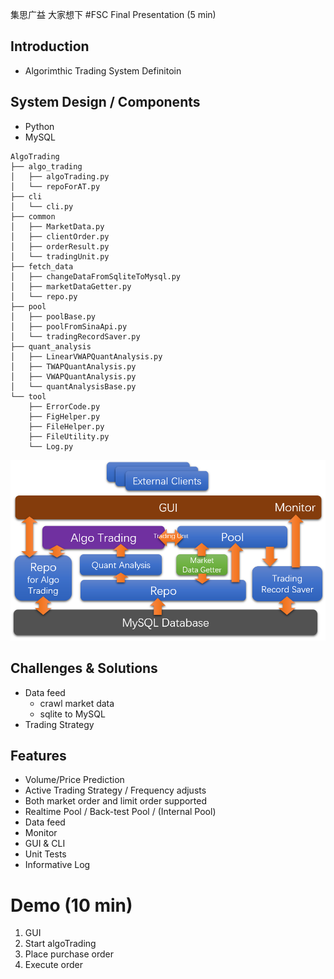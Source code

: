 集思广益  大家想下
#FSC Final Presentation (5 min)

## Introduction
- Algorimthic Trading System Definitoin

## System Design / Components
- Python 
- MySQL

```
AlgoTrading
├── algo_trading  
│   ├── algoTrading.py
│   └── repoForAT.py
├── cli
│   └── cli.py
├── common
│   ├── MarketData.py
│   ├── clientOrder.py
│   ├── orderResult.py
│   └── tradingUnit.py
├── fetch_data
│   ├── changeDataFromSqliteToMysql.py
│   ├── marketDataGetter.py
│   └── repo.py
├── pool
│   ├── poolBase.py
│   ├── poolFromSinaApi.py
│   └── tradingRecordSaver.py
├── quant_analysis
│   ├── LinearVWAPQuantAnalysis.py
│   ├── TWAPQuantAnalysis.py
│   ├── VWAPQuantAnalysis.py
│   └── quantAnalysisBase.py
└── tool
    ├── ErrorCode.py
    ├── FigHelper.py
    ├── FileHelper.py
    ├── FileUtility.py
    └── Log.py
```
![asdf](./architecture.png)

## Challenges & Solutions
- Data feed
  * crawl market data
  * sqlite to MySQL
- Trading Strategy

## Features
- Volume/Price Prediction
- Active Trading Strategy / Frequency adjusts
- Both market order and limit order supported
- Realtime Pool / Back-test Pool / (Internal Pool)
- Data feed
- Monitor
- GUI & CLI
- Unit Tests
- Informative Log

# Demo (10 min)
1. GUI
2. Start algoTrading
3. Place purchase order
4. Execute order
